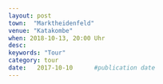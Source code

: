 ```yaml
---
layout: post
town:  "Marktheidenfeld"
venue: "Katakombe"
when: 2018-10-13, 20:00 Uhr
desc: 
keywords: "Tour"
category: tour
date:   2017-10-10 		#publication date
---
```

